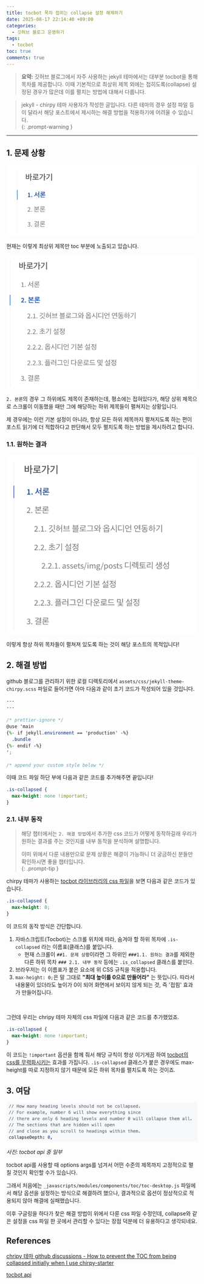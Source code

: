 ```yaml
---
title: tocbot 목차 접히는 collapse 설정 해제하기
date: 2025-08-17 22:14:40 +09:00
categories:
  - 깃허브 블로그 운영하기
tags:
  - tocbot
toc: true
comments: true
---
```


> **요약:** 깃허브 블로그에서 자주 사용하는 jekyll 테마에서는 대부분 tocbot을 통해 목차를 제공합니다. 이때 기본적으로 최상위 제목 외에는 접히도록(collapse) 설정된 경우가 많은데 이를 펼치는 방법에 대해서 다룹니다.


> jekyll - chirpy 테마 사용자가 작성한 글입니다. 다른 테마의 경우 설정 파일 등이 달라서 해당 포스트에서 제시하는 해결 방법을 적용하기에 어려울 수 있습니다.   
{: .prompt-warning }

  

---
## 1. 문제 상황
![](assets/img/posts/2025-08-17-tocbot-목차-접히는-collapse-설정-해제하기.png)

현재는 이렇게 최상위 제목만 toc 부분에 노출되고 있습니다.

![](assets/img/posts/2025-08-17-tocbot-목차-접히는-collapse-설정-해제하기-1.png)

`2. 본론`의 경우 그 하위에도 제목이 존재하는데, 평소에는 접혀있다가, 해당 상위 제목으로 스크롤이 이동했을 때만 그에 해당하는 하위 제목들이 펼쳐지는 상황입니다.

제 경우에는 이런 기본 설정이 아니라, 항상 모든 하위 제목까지 펼쳐지도록 하는 편이 포스트 읽기에 더 적합하다고 판단해서 모두 펼치도록 하는 방법을 제시하려고 합니다.

### 1.1. 원하는 결과
![](assets/img/posts/2025-08-17-tocbot-목차-접히는-collapse-설정-해제하기-2.png)

이렇게 항상 하위 목차들이 펼쳐져 있도록 하는 것이 해당 포스트의 목적입니다!

## 2. 해결 방법
github 블로그를 관리하기 위한 로컬 디렉토리에서 `assets/css/jekyll-theme-chirpy.scss` 파일로 들어가면 아마 다음과 같이 초기 코드가 작성되어 있을 것입니다.

```scss
---
---

/* prettier-ignore */
@use 'main
{%- if jekyll.environment == 'production' -%}
  .bundle
{%- endif -%}
';

/* append your custom style below */

```

이때 코드 파일 하단 부에 다음과 같은 코드를 추가해주면 끝입니다!

```scss
.is-collapsed {
  max-height: none !important;
}
```

### 2.1. 내부 동작
> 해당 챕터에서는 `2. 해결 방법`에서 추가한 css 코드가 어떻게 동작하길래 우리가 원하는 결과를 주는 것인지를 내부 동작을 분석하며 설명합니다.
> 
> 이미 위에서 다룬 내용만으로 문제 상황은 해결이 가능하니 더 궁금하신 분들만 확인하시면 좋을 챕터입니다.   
{: .prompt-tip }

chirpy 테마가 사용하는 [tocbot 라이브러리의 css 파일](https://github.com/tscanlin/tocbot/blob/master/src/scss/_tocbot-core.scss)을 보면 다음과 같은 코드가 있습니다.

```scss
.is-collapsed {
  max-height: 0;
}
```

이 코드의 동작 방식은 간단합니다.

1. 자바스크립트(Tocbot)는 스크롤 위치에 따라, 숨겨야 할 하위 목차에 `.is-collapsed` 라는 이름표(클래스)를 붙입니다.
	- 현재 스크롤이 `##1. 문제 상황`이라면 그 하위인 `###1.1. 원하는 결과`를 제외한 다른 하위 목차 `### 2.1. 내부 동작` 등에는 `.is_collapsed` 클래스를 붙인다.
2. 브라우저는 이 이름표가 붙은 요소에 위 CSS 규칙을 적용합니다.
3. `max-height: 0;`은 말 그대로 **"최대 높이를 0으로 만들어라"** 는 뜻입니다. 따라서 내용물이 있더라도 높이가 0이 되어 화면에서 보이지 않게 되는 것, 즉 '접힘' 효과가 만들어집니다.

<br>

그런데 우리는 chripy 테마 자체의 css 파일에 다음과 같은 코드를 추가했었죠.

```css
.is-collapsed {
  max-height: none !important;
}
```

이 코드는 `!important` 옵션을 함께 줘서 해당 규칙이 항상 이기게끔 하여 <ins>tocbot의 css를 무력화시키는</ins> 효과를 가집니다. `.is-collapsed` 클래스가 붙은 경우에도 max-height를 따로 지정하지 않기 때문에 모든 하위 목차를 펼치도록 하는 것이죠.

## 3. 여담
![](assets/img/posts/2025-08-17-tocbot-목차-접히는-collapse-설정-해제하기-3.png)

*사진: tocbot api 중 일부*


tocbot api를 사용할 때 options args를 넘겨서 어떤 수준의 제목까지 고정적으로 펼칠 것인지 확인할 수가 있습니다.

그래서 처음에는 `_javascripts/modules/components/toc/toc-desktop.js` 파일에서 해당 옵션을 설정하는 방식으로 해결하려 했으나, 결과적으로 옵션이 정상적으로 적용되지 않아 해결에 실패했습니다.

이후 구글링을 하다가 찾은 해결 방법이 위에서 다룬 css 파일 수정인데, collapse와 같은 설정을 css 파일 한 곳에서 관리할 수 있다는 장점 덕분에 더 유용하다고 생각되네요.

## References
[chripy 테마 github discussions - How to prevent the TOC from being collapsed initially when I use chirpy-starter](https://github.com/cotes2020/jekyll-theme-chirpy/discussions/1706)

[tocbot api](https://github.com/tscanlin/tocbot#usage)

